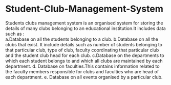 # Student-Club-Management-System
Students clubs management system is an organised system for storing the
details of many clubs belonging to an educational institution.It includes
data such as :   
a.Database on all the students belonging to a club. 
b.Database on all the clubs that exist. It include details such as number of students belonging to that particular club, type of club, faculty coordinating that particular club and the student club head for each club. 
c.Database on the departments to which each student belongs to and which all clubs are maintained by each department. 
d. Database on faculties.This contains information related to the faculty members responsible for clubs and faculties who are head of each department. 
e. Database on all events organised by a particular club.
